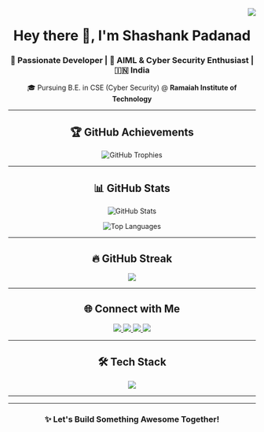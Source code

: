 <img align="right" src="https://visitor-badge.laobi.icu/badge?page_id=shashankmp2004.shashankmp2004" />

<h1 align="center">
  Hey there 👋, I'm Shashank Padanad
</h1>

<h3 align="center">
  🚀 Passionate Developer | 🧠 AIML & Cyber Security Enthusiast | 🇮🇳 India
</h3>

<p align="center">
  🎓 Pursuing B.E. in CSE (Cyber Security) @ <strong>Ramaiah Institute of Technology</strong>
</p>

---

<h2 align="center">🏆 GitHub Achievements</h2>

<p align="center">
  <img src="https://github-profile-trophy.vercel.app/?username=shashankmp2004&theme=gruvbox&no-frame=true&row=1&column=6" alt="GitHub Trophies" />
</p>

---

<h2 align="center">📊 GitHub Stats</h2>

<p align="center">
  <img src="https://github-readme-stats.vercel.app/api?username=shashankmp2004&show_icons=true&theme=tokyonight&hide_border=true" alt="GitHub Stats" />
</p>

<p align="center">
  <img src="https://github-readme-stats.vercel.app/api/top-langs/?username=shashankmp2004&layout=compact&theme=tokyonight&hide_border=true" alt="Top Languages" />
</p>

---

<h2 align="center">🔥 GitHub Streak</h2>

<p align="center">
<!--   <img src="https://github-readme-streak-stats.herokuapp.com/?user=shashankmp2004&theme=radical&hide_border=true" alt="GitHub Streak" /> -->
  <img src="https://github-readme-streak-stats.herokuapp.com/?user=shashankmp2004&theme=radical&hide_border=true&background=0D1117&stroke=00D9FF&ring=00D9FF&fire=FF6B6B&currStreakLabel=FF6B6B" />

</p>

---

<h2 align="center">🌐 Connect with Me</h2>

<p align="center">
  <a href="https://linkedin.com/in/shashank-padanad-089053296" target="_blank">
    <img src="https://skillicons.dev/icons?i=linkedin" />
  </a>
  <a href="https://instagram.com/shashank_padanad" target="_blank">
    <img src="https://skillicons.dev/icons?i=instagram" />
  </a>
  <a href="mailto:shashank.works@proton.me" target="_blank">
    <img src="https://skillicons.dev/icons?i=gmail" />
  </a>
  <a href="https://shashank-padanad.vercel.app" target="_blank">
    <img src="https://img.shields.io/badge/My Portfolio-000000?style=for-the-badge&logo=vercel&logoColor=white" />
  </a>
</p>

---

<h2 align="center">🛠️ Tech Stack</h2>

<p align="center">
  <img src="https://skillicons.dev/icons?i=html,css,js,react,nodejs,mongodb,mysql,cpp,c,linux,git,bootstrap" />
</p>

---


---

<h3 align="center">✨ Let's Build Something Awesome Together!</h3>
